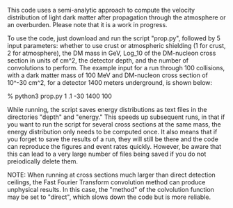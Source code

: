 This code uses a semi-analytic approach to compute the velocity distribution of light dark matter after propagation through the atmosphere or an overburden. Please note that it is a work in progress.

To use the code, just download and run the script "prop.py", followed by 5 input parameters: whether to use crust or atmospheric shielding (1 for crust, 2 for atmosphere), the DM mass in GeV, Log_10 of the DM-nucleon cross section in units of cm^2, the detector depth, and the number of convolutions to perform. The example input for a run through 100 collisions, with a dark matter mass of 100 MeV and DM-nucleon cross section of 10^-30 cm^2, for a detector 1400 meters underground, is shown below:

% python3 prop.py 1 .1 -30 1400 100

While running, the script saves energy distributions as text files in the directories "depth" and "energy." This speeds up subsequent runs, in that if you want to run the script for several cross sections at the same mass, the energy distribution only needs to be computed once. It also means that if you forget to save the results of a run, they will still be there and the code can reproduce the figures and event rates quickly. However, be aware that this can lead to a very large number of files being saved if you do not preiodically delete them.


NOTE: When running at cross sections much larger than direct detection ceilings, the Fast Fourier Transform convolution method can produce unphysical results. In this case, the "method" of the colvolution function may be set to "direct", which slows down the code but is more reliable. 

